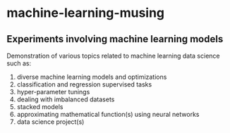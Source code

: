 # machine-learning-musing

## Experiments involving machine learning models

Demonstration of various topics related to machine learning data science such as:

1. diverse machine learning models and optimizations
1. classification and regression supervised tasks
1. hyper-parameter tunings
1. dealing with imbalanced datasets
1. stacked models
1. approximating mathematical function(s) using neural networks
1. data science project(s)

